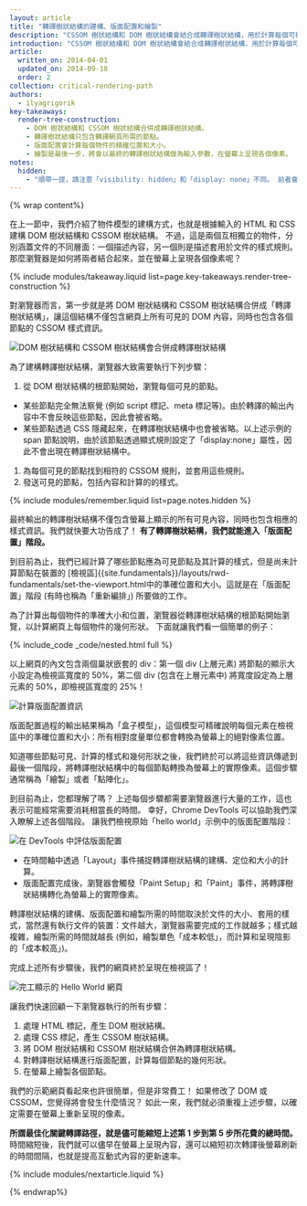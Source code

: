 ```yaml
---
layout: article
title: "轉譯樹狀結構的建構、版面配置和繪製"
description: "CSSOM 樹狀結構和 DOM 樹狀結構會結合成轉譯樹狀結構，用於計算每個可視元素的版面配置，並作為繪製過程的輸入參數，在螢幕上轉譯各個像素。 如要達成最佳轉譯成效，關鍵就在於確實執行最佳化流程的每個步驟。"
introduction: "CSSOM 樹狀結構和 DOM 樹狀結構會結合成轉譯樹狀結構，用於計算每個可視元素的版面配置，並作為繪製過程的輸入參數，在螢幕上轉譯各個像素。 如要達成最佳轉譯成效，關鍵就在於確實執行最佳化流程的每個步驟。"
article:
  written_on: 2014-04-01
  updated_on: 2014-09-18
  order: 2
collection: critical-rendering-path
authors:
  - ilyagrigorik
key-takeaways:
  render-tree-construction:
    - DOM 樹狀結構和 CSSOM 樹狀結構合併成轉譯樹狀結構。
    - 轉譯樹狀結構只包含轉譯網頁所需的節點。
    - 版面配置會計算每個物件的精確位置和大小。
    - 繪製是最後一步，將會以最終的轉譯樹狀結構做為輸入參數，在螢幕上呈現各個像素。
notes:
  hidden:
    - "順帶一提，請注意「visibility: hidden」和「display: none」不同。 前者會隱藏元素，但這個元素仍會佔據版面配置中的相應空間 (其實就是一個空白方塊)；而後者 (display: none) 會直接從轉譯樹狀結構中徹底移除元素，該元素不僅會消失，而且也不再屬於版面配置的一部分。"
---
```

{% wrap content%}

<style>
  img, video, object {
    max-width: 100%;
  }

  img.center {
    display: block;
    margin-left: auto;
    margin-right: auto;
  }
</style>

在上一節中，我們介紹了物件模型的建構方式，也就是根據輸入的 HTML 和 CSS 建構 DOM 樹狀結構和 CSSOM 樹狀結構。 不過，這是兩個互相獨立的物件，分別涵蓋文件的不同層面：一個描述內容，另一個則是描述套用於文件的樣式規則。 那麼瀏覽器是如何將兩者結合起來，並在螢幕上呈現各個像素呢？

{% include modules/takeaway.liquid list=page.key-takeaways.render-tree-construction %}

對瀏覽器而言，第一步就是將 DOM 樹狀結構和 CSSOM 樹狀結構合併成「轉譯樹狀結構」，讓這個結構不僅包含網頁上所有可見的 DOM 內容，同時也包含各個節點的 CSSOM 樣式資訊。

<img src="images/render-tree-construction.png" alt="DOM 樹狀結構和 CSSOM 樹狀結構會合併成轉譯樹狀結構" class="center">

為了建構轉譯樹狀結構，瀏覽器大致需要執行下列步驟：

1. 從 DOM 樹狀結構的根節點開始，瀏覽每個可見的節點。
  * 某些節點完全無法察覺 (例如 script 標記、meta 標記等)。由於轉譯的輸出內容中不會反映這些節點，因此會被省略。
  * 某些節點透過 CSS 隱藏起來，在轉譯樹狀結構中也會被省略。以上述示例的 span 節點說明，由於該節點透過顯式規則設定了「display:none」屬性，因此不會出現在轉譯樹狀結構中。
1. 為每個可見的節點找到相符的 CSSOM 規則，並套用這些規則。
2. 發送可見的節點，包括內容和計算的的樣式。

{% include modules/remember.liquid list=page.notes.hidden %}

最終輸出的轉譯樹狀結構不僅包含螢幕上顯示的所有可見內容，同時也包含相應的樣式資訊。我們就快要大功告成了！  **有了轉譯樹狀結構，我們就能進入「版面配置」階段。**

到目前為止，我們已經計算了哪些節點應為可見節點及其計算的樣式，但是尚未計算節點在裝置的 [檢視區]{{site.fundamentals}}/layouts/rwd-fundamentals/set-the-viewport.html中的準確位置和大小。這就是在「版面配置」階段 (有時也稱為「重新編排」) 所要做的工作。

為了計算出每個物件的準確大小和位置，瀏覽器從轉譯樹狀結構的根節點開始瀏覽，以計算網頁上每個物件的幾何形狀。 下面就讓我們看一個簡單的例子：

{% include_code _code/nested.html full %}

以上網頁的內文包含兩個巢狀嵌套的 div：第一個 div (上層元素) 將節點的顯示大小設定為檢視區寬度的 50%，第二個 div (包含在上層元素中) 將寬度設定為上層元素的 50%，即檢視區寬度的 25%！

<img src="images/layout-viewport.png" alt="計算版面配置資訊" class="center">

版面配置過程的輸出結果稱為「盒子模型」，這個模型可精確說明每個元素在檢視區中的準確位置和大小：所有相對度量單位都會轉換為螢幕上的絕對像素位置。

知道哪些節點可見、計算的樣式和幾何形狀之後，我們終於可以將這些資訊傳遞到最後一個階段，將轉譯樹狀結構中的每個節點轉換為螢幕上的實際像素。這個步驟通常稱為「繪製」或者「點陣化」。

到目前為止，您都理解了嗎？ 上述每個步驟都需要瀏覽器進行大量的工作，這也表示可能經常需要消耗相當長的時間。 幸好，Chrome DevTools 可以協助我們深入瞭解上述各個階段。 讓我們檢視原始「hello world」示例中的版面配置階段：

<img src="images/layout-timeline.png" alt="在 DevTools 中評估版面配置" class="center">

* 在時間軸中透過「Layout」事件捕捉轉譯樹狀結構的建構、定位和大小的計算。
* 版面配置完成後，瀏覽器會觸發「Paint Setup」和「Paint」事件，將轉譯樹狀結構轉化為螢幕上的實際像素。

轉譯樹狀結構的建構、版面配置和繪製所需的時間取決於文件的大小、套用的樣式，當然還有執行文件的裝置：文件越大，瀏覽器需要完成的工作就越多；樣式越複雜，繪製所需的時間就越長 (例如，繪製單色「成本較低」，而計算和呈現陰影的「成本較高」)。

完成上述所有步驟後，我們的網頁終於呈現在檢視區了！

<img src="images/device-dom-small.png" alt="完工顯示的 Hello World 網頁" class="center">

讓我們快速回顧一下瀏覽器執行的所有步驟：

1. 處理 HTML 標記，產生 DOM 樹狀結構。
2. 處理 CSS 標記，產生 CSSOM 樹狀結構。
3. 將 DOM 樹狀結構和 CSSOM 樹狀結構合併為轉譯樹狀結構。
4. 對轉譯樹狀結構進行版面配置，計算每個節點的幾何形狀。
5. 在螢幕上繪製各個節點。

我們的示範網頁看起來也許很簡單，但是非常費工！ 如果修改了 DOM 或 CSSOM，您覺得將會發生什麼情況？ 如此一來，我們就必須重複上述步驟，以確定需要在螢幕上重新呈現的像素。

**所謂最佳化關鍵轉譯路徑，就是儘可能縮短上述第 1 步到第 5 步所花費的總時間。** 時間縮短後，我們就可以儘早在螢幕上呈現內容，還可以縮短初次轉譯後螢幕刷新的時間間隔，也就是提高互動式內容的更新速率。

{% include modules/nextarticle.liquid %}

{% endwrap%}

